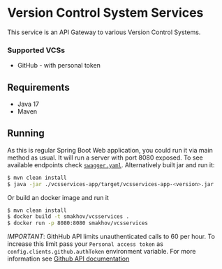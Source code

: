 # Version Control System Services

This service is an API Gateway to various Version Control Systems.
### Supported VCSs
- GitHub - with personal token

## Requirements
- Java 17
- Maven

## Running
As this is regular Spring Boot Web application, you could run it via main method as usual. It will run a server with port 8080 exposed. To see available endpoints check [`swagger.yaml`](swagger.yaml). Alternatively built jar and run it:
```bash
$ mvn clean install
$ java -jar ./vcsservices-app/target/vcsservices-app-<version>.jar
```
Or build an docker image and run it
``` bash
$ mvn clean install
$ docker build -t smakhov/vcsservices .
$ docker run -p 8080:8080 smakhov/vcsservices
```

*IMPORTANT*: GithHub API limits unauthenticated calls to 60 per hour. To increase this limit pass your `Personal access token` as `config.clients.github.authToken` environment variable. For more information see [Github API documentation](https://docs.github.com/en/developers/apps/building-github-apps/rate-limits-for-github-apps)

